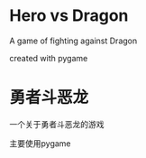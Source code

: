 # Hero vs Dragon
A game of fighting against Dragon

created with pygame


# 勇者斗恶龙
一个关于勇者斗恶龙的游戏

主要使用pygame
